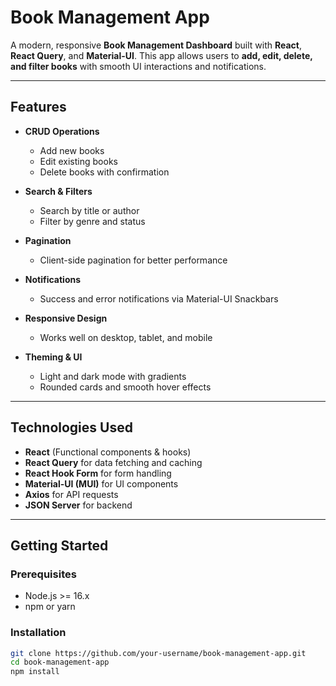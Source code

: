 # Book Management App

A modern, responsive **Book Management Dashboard** built with **React**, **React Query**, and **Material-UI**. This app allows users to **add, edit, delete, and filter books** with smooth UI interactions and notifications.

---

## Features

- **CRUD Operations**  
  - Add new books  
  - Edit existing books  
  - Delete books with confirmation  

- **Search & Filters**  
  - Search by title or author  
  - Filter by genre and status  

- **Pagination**  
  - Client-side pagination for better performance  

- **Notifications**  
  - Success and error notifications via Material-UI Snackbars  

- **Responsive Design**  
  - Works well on desktop, tablet, and mobile  

- **Theming & UI**  
  - Light and dark mode with gradients  
  - Rounded cards and smooth hover effects  

---

## Technologies Used

- **React** (Functional components & hooks)  
- **React Query** for data fetching and caching  
- **React Hook Form** for form handling  
- **Material-UI (MUI)** for UI components  
- **Axios** for API requests  
- **JSON Server** for backend  

---

## Getting Started

### Prerequisites

- Node.js >= 16.x  
- npm or yarn  

### Installation

```bash
git clone https://github.com/your-username/book-management-app.git
cd book-management-app
npm install
